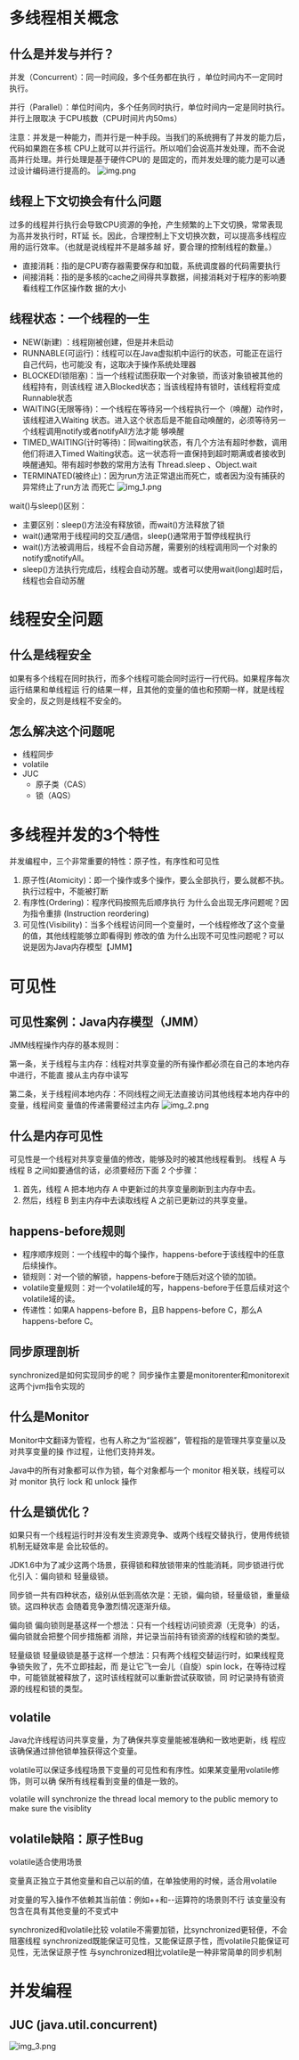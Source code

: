 # 多线程相关概念
## 什么是并发与并行？
并发（Concurrent）：同一时间段，多个任务都在执行 ，单位时间内不⼀定同时执行。

并行（Parallel）：单位时间内，多个任务同时执行，单位时间内一定是同时执行。并行上限取决
于CPU核数（CPU时间片内50ms）

注意：并发是一种能力，而并行是一种手段。当我们的系统拥有了并发的能力后，代码如果跑在多核
CPU上就可以并行运行。所以咱们会说高并发处理，而不会说高并行处理。并行处理是基于硬件CPU的
是固定的，而并发处理的能力是可以通过设计编码进行提高的。
![img.png](img.png)

## 线程上下文切换会有什么问题
过多的线程并行执行会导致CPU资源的争抢，产生频繁的上下文切换，常常表现为高并发执行时，RT延
长。因此，合理控制上下文切换次数，可以提高多线程应用的运行效率。（也就是说线程并不是越多越
好，要合理的控制线程的数量。）

- 直接消耗：指的是CPU寄存器需要保存和加载，系统调度器的代码需要执行
- 间接消耗：指的是多核的cache之间得共享数据，间接消耗对于程序的影响要看线程工作区操作数
据的大小

## 线程状态：一个线程的一生
- NEW(新建) ：线程刚被创建，但是并未启动
- RUNNABLE(可运行)：线程可以在Java虚拟机中运行的状态，可能正在运行自己代码，也可能没
有，这取决于操作系统处理器
- BLOCKED(锁阻塞)：当一个线程试图获取一个对象锁，而该对象锁被其他的线程持有，则该线程
进入Blocked状态；当该线程持有锁时，该线程将变成Runnable状态
- WAITING(无限等待)：一个线程在等待另一个线程执行一个（唤醒）动作时，该线程进入Waiting
状态。进入这个状态后是不能自动唤醒的，必须等待另一个线程调用notify或者notifyAll方法才能
够唤醒
- TIMED_WAITING(计时等待)：同waiting状态，有几个方法有超时参数，调用他们将进入Timed
Waiting状态。这一状态将一直保持到超时期满或者接收到唤醒通知。带有超时参数的常用方法有
Thread.sleep 、Object.wait
- TERMINATED(被终止)：因为run方法正常退出而死亡，或者因为没有捕获的异常终止了run方法
而死亡
![img_1.png](img_1.png)
  
wait()与sleep()区别：
- 主要区别：sleep()方法没有释放锁，而wait()方法释放了锁
- wait()通常用于线程间的交互/通信，sleep()通常用于暂停线程执行
- wait()方法被调用后，线程不会自动苏醒，需要别的线程调用同一个对象的notify或notifyAll。
- sleep()方法执行完成后，线程会自动苏醒。或者可以使用wait(long)超时后，线程也会自动苏醒

# 线程安全问题
## 什么是线程安全
如果有多个线程在同时执行，而多个线程可能会同时运行一行代码。如果程序每次运行结果和单线程运
行的结果一样，且其他的变量的值也和预期一样，就是线程安全的，反之则是线程不安全的。


## 怎么解决这个问题呢
- 线程同步
- volatile
- JUC
  - 原子类（CAS）
  - 锁（AQS）

# 多线程并发的3个特性
并发编程中，三个非常重要的特性：原子性，有序性和可见性
1. 原子性(Atomicity)：即一个操作或多个操作，要么全部执行，要么就都不执。执行过程中，不能被打断
2. 有序性(Ordering)：程序代码按照先后顺序执行
   为什么会出现无序问题呢？因为指令重排 (Instruction reordering)
3. 可见性(Visibility)：当多个线程访问同一个变量时，一个线程修改了这个变量的值，其他线程能够立即看得到
   修改的值
   为什么出现不可见性问题呢？可以说是因为Java内存模型【JMM】

# 可见性
## 可见性案例：Java内存模型（JMM）
JMM线程操作内存的基本规则：

第一条，关于线程与主内存：线程对共享变量的所有操作都必须在自己的本地内存中进行，不能直
接从主内存中读写

第二条，关于线程间本地内存：不同线程之间无法直接访问其他线程本地内存中的变量，线程间变
量值的传递需要经过主内存
![img_2.png](img_2.png)

## 什么是内存可见性
可见性是一个线程对共享变量值的修改，能够及时的被其他线程看到。
线程 A 与线程 B 之间如要通信的话，必须要经历下面 2 个步骤：
1. 首先，线程 A 把本地内存 A 中更新过的共享变量刷新到主内存中去。
2. 然后，线程 B 到主内存中去读取线程 A 之前已更新过的共享变量。

## happens-before规则
- 程序顺序规则：一个线程中的每个操作，happens-before于该线程中的任意后续操作。
- 锁规则：对一个锁的解锁，happens-before于随后对这个锁的加锁。
- volatile变量规则：对一个volatile域的写，happens-before于任意后续对这个volatile域的读。
- 传递性：如果A happens-before B，且B happens-before C，那么A happens-before C。

## 同步原理剖析
synchronized是如何实现同步的呢？
同步操作主要是monitorenter和monitorexit这两个jvm指令实现的

## 什么是Monitor
Monitor中文翻译为管程，也有人称之为“监视器”，管程指的是管理共享变量以及对共享变量的操
作过程，让他们支持并发。

Java中的所有对象都可以作为锁，每个对象都与一个 monitor 相关联，线程可以对 monitor 执行
lock 和 unlock 操作

## 什么是锁优化？
如果只有一个线程运行时并没有发生资源竞争、或两个线程交替执行，使用传统锁机制无疑效率是
会比较低的。

JDK1.6中为了减少这两个场景，获得锁和释放锁带来的性能消耗，同步锁进行优化引入：偏向锁和
轻量级锁。

同步锁一共有四种状态，级别从低到高依次是：无锁，偏向锁，轻量级锁，重量级锁。这四种状态
会随着竞争激烈情况逐渐升级。

偏向锁
偏向锁则是基这样一个想法：只有一个线程访问锁资源（无竞争）的话，偏向锁就会把整个同步措施都
消除，并记录当前持有锁资源的线程和锁的类型。

轻量级锁
轻量级锁是基于这样一个想法：只有两个线程交替运行时，如果线程竞争锁失败了，先不立即挂起，而
是让它飞一会儿（自旋）spin lock，在等待过程中，可能锁就被释放了，这时该线程就可以重新尝试获取锁，同
时记录持有锁资源的线程和锁的类型。

## volatile
Java允许线程访问共享变量，为了确保共享变量能被准确和一致地更新，线
程应该确保通过排他锁单独获得这个变量。

volatile可以保证多线程场景下变量的可见性和有序性。如果某变量用volatile修饰，则可以确
保所有线程看到变量的值是一致的。

volatile will synchronize the thread local memory to the public memory to make sure the visiblity

## volatile缺陷：原子性Bug

volatile适合使用场景

变量真正独立于其他变量和自己以前的值，在单独使用的时候，适合用volatile

对变量的写入操作不依赖其当前值：例如++和--运算符的场景则不行
该变量没有包含在具有其他变量的不变式中

synchronized和volatile比较
volatile不需要加锁，比synchronized更轻便，不会阻塞线程
synchronized既能保证可见性，又能保证原子性，而volatile只能保证可见性，无法保证原子性
与synchronized相比volatile是一种非常简单的同步机制

# 并发编程
## JUC (java.util.concurrent)
![img_3.png](img_3.png)